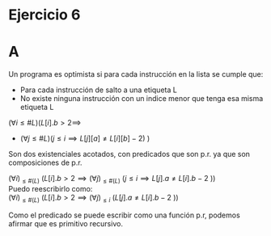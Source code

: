 
# Ejercicio 6

# A

Un programa es optimista si para cada instrucción en la lista se cumple que: 
- Para cada instrucción de salto a una etiqueta L  
- No existe ninguna instrucción con un indice menor que tenga esa misma etiqueta L

$(\forall i \leq \#L)(L[i].b > 2 \implies$  
- $(\forall j \leq \#L)(j\leq i \implies L[j][a] \neq L[i][b]-2)\ )$

Son dos existenciales acotados, con predicados que son p.r. ya que son composiciones de p.r.

$(\forall i)_{\leq \#(L)}\ \bigg(L[i].b > 2 \implies (\forall j)_{\leq \#(L)}\ \big( j\leq i \implies L[j].a \neq L[i].b-2\ \big)\bigg)$  
Puedo reescribirlo como:  
$(\forall i)_{\leq \#(L)}\ \bigg(L[i].b > 2 \implies (\forall j)_{\leq i}\ \big(L[j].a \neq L[i].b-2\ \big)\bigg)$  

Como el predicado se puede escribir como una función p.r, podemos afirmar que es primitivo recursivo.  
